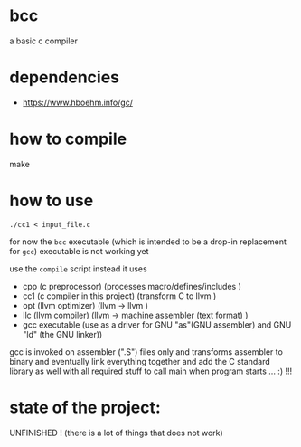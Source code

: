 # bcc
a basic c compiler

# dependencies
- https://www.hboehm.info/gc/


# how to compile
make

# how to use

`./cc1 < input_file.c`


for now the `bcc` executable
(which is intended to be a drop-in replacement for `gcc`)
executable is not working yet

use the `compile` script instead
it uses
- cpp (c preprocessor) (processes macro/defines/includes )
- cc1 (c compiler in this project) (transform C to llvm )
- opt (llvm optimizer) (llvm -> llvm )
- llc (llvm compiler) (llvm -> machine assembler (text format) )
- gcc executable (use as a driver for GNU "as"(GNU assembler) and GNU "ld" (the GNU linker))

gcc is invoked on assembler (".S") files only and transforms assembler to binary
and eventually link everything together and add the C standard library as well
with all required stuff to call main when program starts ... :) !!!

# state of the project:
UNFINISHED ! (there is a lot of things that does not work)